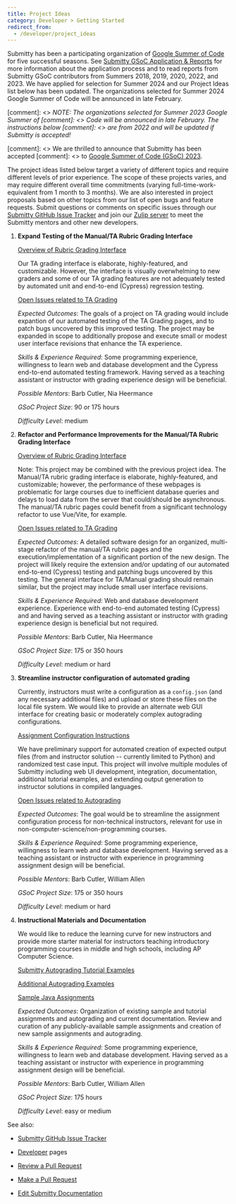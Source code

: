 ```yaml
---
title: Project Ideas
category: Developer > Getting Started
redirect_from:
  - /developer/project_ideas
---
```


Submitty has been a participating organization of [Google Summer of
Code](https://summerofcode.withgoogle.com/) for five successful
seasons.
See [Submitty GSoC Application & Reports](/developer/google_summer_of_code/index) for more information
about the application process and to read reports from Submitty GSoC
contributors from Summers 2018, 2019, 2020, 2022, and 2023.
We have applied for selection for Summer 2024 and our Project Ideas
list below has been updated.  The organizations selected for Summer
2024 Google Summer of Code will be announced in late February.  

[comment]: <> _NOTE: The organizations selected for Summer 2023 Google Summer of
[comment]: <>   Code will be announced in late February.  The instructions below
[comment]: <>    are from 2022 and will be updated if Submitty is accepted!_

[comment]: <> We are thrilled to announce that Submitty has been accepted
[comment]: <> to [Google Summer of Code (GSoC) 2023](https://summerofcode.withgoogle.com/).




The project ideas listed below target a variety of different topics
and require different levels of prior experience.  The scope of these
projects varies, and may require different overall time commitments
(varying full-time-work-equivalent from 1 month to 3 months).  We are
also interested in project proposals based on other topics from our
list of open bugs and feature requests.  Submit questions or comments
on specific issues through our [Submitty GitHub Issue
Tracker](https://github.com/Submitty/Submitty/issues) and
join
our [Zulip server](/contact) to meet the Submitty mentors and other new
developers.


1. **Expand Testing of the Manual/TA Rubric Grading Interface**

   [Overview of Rubric Grading Interface](/grader/rubric_grading/index)

   Our TA grading interface is elaborate, highly-featured, and
   customizable.  However, the interface is visually overwhelming to
   new graders and some of our TA grading features are not adequately
   tested by automated unit and end-to-end (Cypress) regression testing.

   [Open Issues related to TA Grading](https://github.com/Submitty/Submitty/issues?q=is%3Aopen+is%3Aissue+label%3A%22TA+Grading+%2F+TA+UI%22)

   _Expected Outcomes_: The goals of a project on TA grading would
   include expantion of our automated testing of the TA Grading pages,
   and to patch bugs uncovered by this improved testing.  The project may be
   expanded in scope to additionally propose and execute small or modest user
   interface revisions that enhance the TA experience.
   
   _Skills & Experience Required_: Some programming experience,
   willingness to learn web and database development and
   the Cypress end-to-end automated testing framework.  Having served
   as a teaching assistant or instructor with grading experience
   design will be beneficial.

   _Possible Mentors_: Barb Cutler, Nia Heermance

   _GSoC Project Size_: 90 or 175 hours

   _Difficulty Level_: medium


2. **Refactor and Performance Improvements for the Manual/TA Rubric Grading Interface**

   [Overview of Rubric Grading Interface](/grader/rubric_grading/index)

   Note: This project may be combined with the previous project idea.
   The Manual/TA rubric grading interface is elaborate, highly-featured, and
   customizable; however, the performance of these webpages is
   problematic for large courses due to inefficient database queries and
   delays to load data from the server that could/should be asynchronous.
   The manual/TA rubric pages could benefit from a significant
   technology refactor to use Vue/Vite, for example.

   [Open Issues related to TA Grading](https://github.com/Submitty/Submitty/issues?q=is%3Aopen+is%3Aissue+label%3A%22TA+Grading+%2F+TA+UI%22)

   _Expected Outcomes_:  A detailed software design for an organized, multi-stage
   refactor of the manual/TA rubric pages and the execution/implementation of
   a significant portion of the new design.  The project will likely require the
   extension and/or updating of our automated end-to-end (Cypress) testing and patching
   bugs uncovered by this testing.  The general interface for TA/Manual grading
   should remain similar, but the project may include small user
   interface revisions.

   _Skills & Experience Required_:  Web and database development experience.
   Experience with end-to-end automated testing (Cypress) and and having served
   as a teaching assistant or instructor with grading experience
   design is beneficial but not required.

   _Possible Mentors_: Barb Cutler, Nia Heermance

   _GSoC Project Size_: 175 or 350 hours

   _Difficulty Level_: medium or hard



3. **Streamline instructor configuration of automated grading**

   Currently, instructors must write a configuration as a `config.json`
   (and any necessary additional files) and upload or store these
   files on the local file system.  We would like to provide an
   alternate web GUI interface for creating basic or moderately
   complex autograding configurations.

   [Assignment Configuration Instructions](/instructor/autograding/specification)

   We have preliminary support for automated creation of expected
   output files (from and instructor solution -- currently limited to
   Python) and randomized test case input.  This project will involve multiple modules of
   Submitty including
   web UI development, integration, documentation, additional tutorial examples, and
   extending output generation to
   instructor solutions in compiled languages.

   [Open Issues related to Autograding](https://github.com/Submitty/Submitty/labels/Autograding)

   _Expected Outcomes_: The goal would be to
   streamline the assignment configuration process for non-technical
   instructors, relevant for use in
   non-computer-science/non-programming courses.
   
   _Skills & Experience Required_: Some programming experience, willingness to
   learn web and database development.  Having served as a teaching
   assistant or instructor with experience in programming assignment
   design will be beneficial.

   _Possible Mentors_: Barb Cutler, William Allen

   _GSoC Project Size_: 175 or 350 hours

   _Difficulty Level_: medium or hard
   

4. **Instructional Materials and Documentation**

   We would like to reduce the learning curve for new instructors and
   provide more starter material for instructors teaching introductory
   programming courses in middle and high schools, including AP
   Computer Science.

   [Submitty Autograding Tutorial Examples](https://github.com/Submitty/Tutorial)

   [Additional Autograding Examples](https://github.com/Submitty/Submitty/tree/master/more_autograding_examples)

   [Sample Java Assignments](/instructor/autograding/sample_assignments)

   _Expected Outcomes_: Organization of existing sample and tutorial assignments and autograding
   and current documentation.  Review and curation of any publicly-available sample assignments
   and creation of new sample assignments and autograding.
  
   _Skills & Experience Required_: Some programming experience, willingness to
   learn web and database development.  Having served as a teaching
   assistant or instructor with experience in programming assignment
   design will be beneficial.

   _Possible Mentors_: Barb Cutler, William Allen

   _GSoC Project Size_: 175 hours

   _Difficulty Level_: easy or medium


See also:

* [Submitty GitHub Issue Tracker](https://github.com/Submitty/Submitty/issues)

* [Developer](/developer) pages

* [Review a Pull Request](/developer/getting_started/review_a_pull_request)

* [Make a Pull Request](/developer/getting_started/make_a_pull_request)

* [Edit Submitty Documentation](/developer/getting_started/edit_submitty_documentation)


